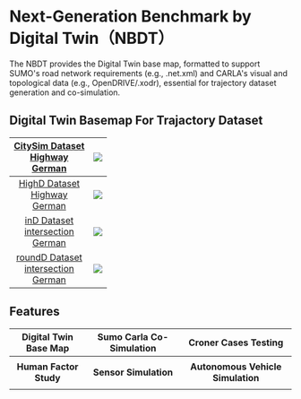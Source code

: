 # Next-Generation Benchmark by Digital Twin（NBDT）
The NBDT provides the Digital Twin base map, formatted to support SUMO's road network requirements (e.g., .net.xml) and CARLA's visual and topological data (e.g., OpenDRIVE/.xodr), essential for trajectory dataset generation and co-simulation.

## Digital Twin Basemap For Trajactory Dataset
[ CitySim Dataset <br />Highway<br />German<br/>](https://github.com/UCF-SST-Lab/UCF-SST-CitySim1-Dataset)    |  ![](https://github.com/ZhilingResearch/NBDT/main/asset/MainPage/citySim.png)   
:-------------------------:|:-------------------------:
[ HighD Dataset <br />Highway<br />German<br/>](https://levelxdata.com/highd-dataset/)    |  ![](https://github.com/ZhilingResearch/NBDT/main/asset/MainPage/highD.png)   
[ inD Dataset <br />intersection<br />German<br/>](https://levelxdata.com/ind-dataset/)    |  ![](https://github.com/ZhilingResearch/NBDT/main/asset/MainPage/inD.png)   
[ roundD Dataset <br />intersection<br />German<br/>](https://levelxdata.com/roundd-dataset/)    |  ![](https://github.com/ZhilingResearch/NBDT/main/asset/MainPage/roundD.png)   






## Features
Digital Twin Base Map      | Sumo Carla Co-Simulation           |  Croner Cases Testing
:-------------------------:|:-------------------------:|:-------------------------:
![]() | ![]() |![]() 
 **Human Factor Study**   | **Sensor Simulation** | **Autonomous Vehicle Simulation**    
![]() | ![]() | ![]() 



